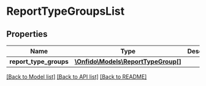 # ReportTypeGroupsList

## Properties
Name | Type | Description | Notes
------------ | ------------- | ------------- | -------------
**report_type_groups** | [**\Onfido\Models\ReportTypeGroup[]**](ReportTypeGroup.md) |  | [optional] 

[[Back to Model list]](../README.md#documentation-for-models) [[Back to API list]](../README.md#documentation-for-api-endpoints) [[Back to README]](../README.md)


